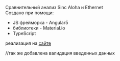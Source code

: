Сравнительный анализ Sinc Aloha и Ethernet <br>
Создано при помощи:
<ul>
  <li>
JS фрейморка - Angular5
  </li>
  <li>
библиотеки  - Material.io
  </li>
  <li>
  TypeScript
  </li>
</ul>
<p> реализация на  <a href="http://symbiote98.000webhostapp.com/"> сайте </a> </p>

//так же добавлена валидация введенных данных
